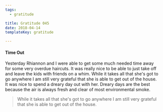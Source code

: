 ```yaml
---
tags:
  - gratitude

title: Gratitude 045
date: 2018-04-14
templateKey: gratitude

---
```


#### Time Out

Yesterday Rhiannon and I were able to get some much needed time away for some  very overdue haircuts.  It was really nice to be able to just take off and leave the kids with friends on a whim. While it takes all that she's got to go anywhere I am still very grateful that she is able to get out of the house.  It was nice to spend a dreary day out with her.  Dreary days are the best because the air is always fresh and clear of most environmental smoke.

> While it takes all that she's got to go anywhere I am still very grateful that she is able to get out of the house.
